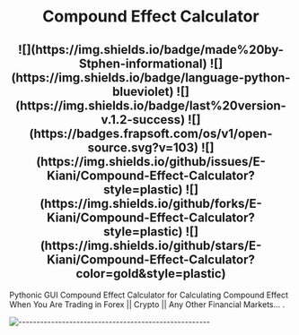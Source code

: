 <h1 align="center"> 
    Compound Effect Calculator
</h1>

<h2 align="center">
    ![](https://img.shields.io/badge/made%20by-Stphen-informational)
    ![](https://img.shields.io/badge/language-python-blueviolet)
    ![](https://img.shields.io/badge/last%20version-v.1.2-success)
    ![](https://badges.frapsoft.com/os/v1/open-source.svg?v=103)
    ![](https://img.shields.io/github/issues/E-Kiani/Compound-Effect-Calculator?style=plastic)
    ![](https://img.shields.io/github/forks/E-Kiani/Compound-Effect-Calculator?style=plastic)
    ![](https://img.shields.io/github/stars/E-Kiani/Compound-Effect-Calculator?color=gold&style=plastic)
</h2>


Pythonic GUI Compound Effect Calculator for Calculating Compound Effect When You Are Trading in Forex || Crypto || Any Other Financial Markets... .

![-----------------------------------------------------](https://raw.githubusercontent.com/andreasbm/readme/master/assets/lines/rainbow.png)

